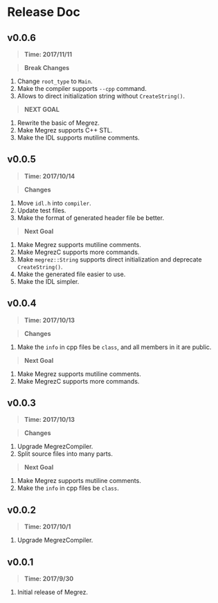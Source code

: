 # Release Doc

## v0.0.6
> **Time: 2017/11/11**

> **Break Changes**
1. Change `root_type` to `Main`.
2. Make the compiler supports `--cpp` command.
3. Allows to direct initialization string without `CreateString()`.

> **NEXT GOAL**
1. Rewrite the basic of Megrez.
2. Make Megrez supports C++ STL.
3. Make the IDL supports mutiline comments.

## v0.0.5
> **Time: 2017/10/14**

> **Changes**
1. Move `idl.h` into `compiler`.
2. Update test files.
3. Make the format of generated header file be better.

> **Next Goal**
1. Make Megrez supports mutiline comments.
2. Make MegrezC supports more commands.
3. Make `megrez::String` supports direct initialization and deprecate `CreateString()`.
4. Make the generated file easier to use.
5. Make the IDL simpler.

## v0.0.4
> **Time: 2017/10/13**

> **Changes**
1. Make the `info` in cpp files be `class`, and all members in it are public.

> **Next Goal**
1. Make Megrez supports mutiline comments.
2. Make MegrezC supports more commands.

## v0.0.3
> **Time: 2017/10/13**

> **Changes**
1. Upgrade MegrezCompiler.
2. Split source files into many parts.

> **Next Goal**
1. Make Megrez supports mutiline comments.
2. Make the `info` in cpp files be `class`.

## v0.0.2
> **Time: 2017/10/1**

1. Upgrade MegrezCompiler.

## v0.0.1
> **Time: 2017/9/30**

1. Initial release of Megrez.